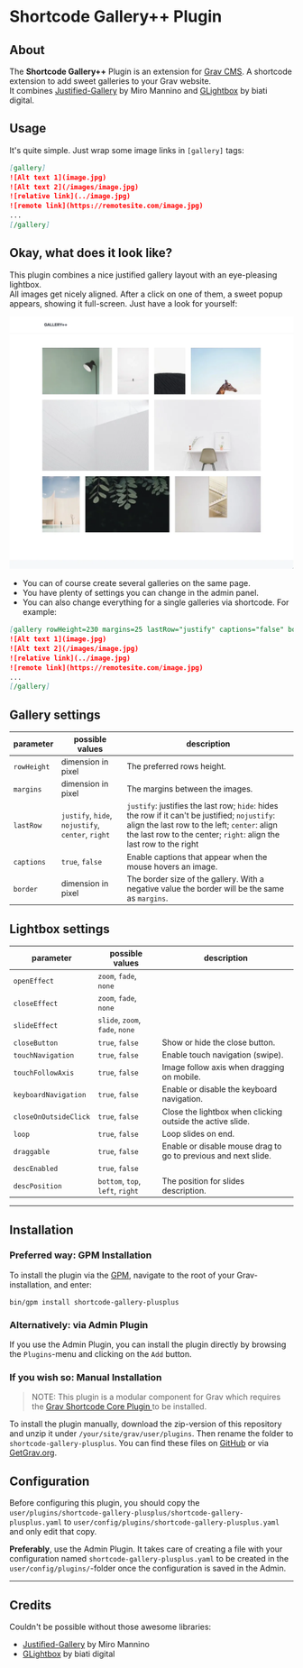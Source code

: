 # Shortcode Gallery++ Plugin

## About

The **Shortcode Gallery++** Plugin is an extension for [Grav CMS](http://github.com/getgrav/grav). A shortcode extension
to add sweet galleries to your Grav website.  
It combines [Justified-Gallery](https://github.com/miromannino/Justified-Gallery) by Miro Mannino and [GLightbox](https://github.com/biati-digital/glightbox) by biati digital.

## Usage

It's quite simple. Just wrap some image links in `[gallery]` tags:

```markdown
[gallery]
![Alt text 1](image.jpg)
![Alt text 2](/images/image.jpg)
![relative link](../image.jpg)
![remote link](https://remotesite.com/image.jpg)
...
[/gallery]
```

## Okay, what does it look like?

This plugin combines a nice justified gallery layout with an eye-pleasing lightbox.  
All images get nicely aligned. After a click on one of them, a sweet popup appears, showing it full-screen.
Just have a look for yourself:

![Demo](assets/demo.webp)

* You can of course create several galleries on the same page.
* You have plenty of settings you can change in the admin panel.
* You can also change everything for a single galleries via shortcode. For example:  
```markdown
[gallery rowHeight=230 margins=25 lastRow="justify" captions="false" border=0]
![Alt text 1](image.jpg)
![Alt text 2](/images/image.jpg)
![relative link](../image.jpg)
![remote link](https://remotesite.com/image.jpg)
...
[/gallery]
```

## Gallery settings

| parameter   | possible values | description |
|-------------|-----------------| ------------|
| `rowHeight` | dimension in pixel | The preferred rows height.
| `margins`   | dimension in pixel | The margins between the images.
| `lastRow`   | `justify`, `hide`, `nojustify`, `center`, `right` | `justify`: justifies the last row; `hide`: hides the row if it can't be justified; `nojustify`: align the last row to the left; `center`: align the last row to the center; `right`: align the last row to the right 
| `captions`  | `true`, `false` | Enable captions that appear when the mouse hovers an image.
| `border`    | dimension in pixel | The border size of the gallery. With a negative value the border will be the same as `margins`.

## Lightbox settings

| parameter             | possible values | description |
|-----------------------|-----------------| ------------|
| `openEffect`          | `zoom`, `fade`, `none` |
| `closeEffect`         | `zoom`, `fade`, `none` |
| `slideEffect`         | `slide`, `zoom`, `fade`, `none` |
| `closeButton`         | `true`, `false` | Show or hide the close button.
| `touchNavigation`     | `true`, `false` | Enable touch navigation (swipe).
| `touchFollowAxis`     | `true`, `false` | Image follow axis when dragging on mobile.
| `keyboardNavigation`  | `true`, `false` | Enable or disable the keyboard navigation.
| `closeOnOutsideClick` | `true`, `false` | Close the lightbox when clicking outside the active slide.
| `loop`                | `true`, `false` | Loop slides on end.
| `draggable`           | `true`, `false` | Enable or disable mouse drag to go to previous and next slide.
| `descEnabled`         | `true`, `false` |
| `descPosition`        | `bottom`, `top`, `left`, `right` | The position for slides description.


---

## Installation

### Preferred way: GPM Installation

To install the plugin via the [GPM](http://learn.getgrav.org/advanced/grav-gpm), navigate to the root of your
Grav-installation, and enter:

    bin/gpm install shortcode-gallery-plusplus

### Alternatively: via Admin Plugin

If you use the Admin Plugin, you can install the plugin directly by browsing the `Plugins`-menu and clicking on
the `Add` button.

### If you wish so: Manual Installation

> NOTE: This plugin is a modular component for Grav which requires the [Grav Shortcode Core Plugin
](https://github.com/getgrav/grav-plugin-shortcode-core) to be installed.

To install the plugin manually, download the zip-version of this repository and unzip it
under `/your/site/grav/user/plugins`. Then rename the folder to `shortcode-gallery-plusplus`. You can find these files
on [GitHub](https://github.com/sal0max/grav-plugin-shortcode-gallery-plusplus) or
via [GetGrav.org](http://getgrav.org/downloads/plugins#extras).

## Configuration

Before configuring this plugin, you should copy
the `user/plugins/shortcode-gallery-plusplus/shortcode-gallery-plusplus.yaml`
to `user/config/plugins/shortcode-gallery-plusplus.yaml` and only edit that copy.

**Preferably**, use the Admin Plugin. It takes care of creating a file with your configuration
named `shortcode-gallery-plusplus.yaml` to be created in the `user/config/plugins/`-folder once the configuration is
saved in the Admin.

---

## Credits

Couldn't be possible without those awesome libraries:

* [Justified-Gallery](https://github.com/miromannino/Justified-Gallery) by Miro Mannino
* [GLightbox](https://github.com/biati-digital/glightbox) by biati digital

